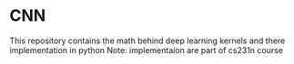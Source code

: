 # CNN
This repository contains the math behind deep learning kernels and there implementation in python
Note: implementaion are part of cs231n course
